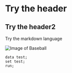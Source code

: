 # Try the header
## Try the header2
Try the markdown language

![Image of Baseball](http://img1.pixiaojiang.com/20190110-015.jpg)

```
data test;
set test;
run;
```
